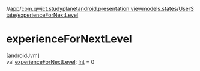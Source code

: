 //[app](../../../index.md)/[com.qwict.studyplanetandroid.presentation.viewmodels.states](../index.md)/[UserState](index.md)/[experienceForNextLevel](experience-for-next-level.md)

# experienceForNextLevel

[androidJvm]\
val [experienceForNextLevel](experience-for-next-level.md): [Int](https://kotlinlang.org/api/latest/jvm/stdlib/kotlin/-int/index.html) = 0
